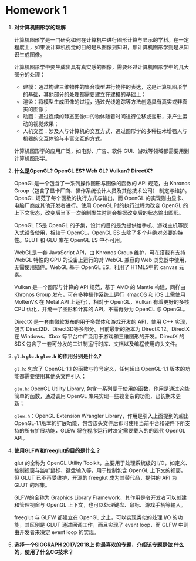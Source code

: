 # Homework 1

1. **对计算机图形学的理解**

   计算机图形学是一门研究如何在计算机中进行图形计算与显示的学科。在一定程度上，如果说计算机视觉的目的是从图像到知识，那计算机图形学则是从知识生成图像。

   计算机图形学中要生成出具有真实感的图像，需要经过计算机图形学中的几大部分的处理：

   - 建模：通过构建三维物件的集合模型进行物件的表达，这是计算机图形学的基础，其他部分的处理都需要建立在建模的基础上；
   - 渲染：将模型生成图像的过程，通过光线追踪等方法创造具有真实或非真实的图像；
   - 动画：通过连续的静态图像中的物体随着时间进行位移或变形，来产生运动的视觉效果；
   - 人机交互：涉及人与计算机的交互方式，通过图形学的多种技术增强人与机器的交互体验与丰富交互的方式。

   计算机图形学的应用广泛，如电影、广告、软件 GUI、游戏等领域都需要用到计算机图形学。

2. **什么是OpenGL? OpenGL ES? Web GL? Vulkan? DirectX?**

   OpenGL是一个包含了一系列操作图形与图像的函数的 API 规范，由 Khronos Group（包含了显卡厂商、操作系统设计人员及其他技术公司） 制定与维护。OpenGL 规范了每个函数的执行方式与输出，而 OpenGL 的实现则由显卡、电脑厂商或其他开发者进行。使用 OpenGL 时的执行过程为改变 OpenGL 的上下文状态，改变后当下一次绘制发生时则会根据改变后的状态输出图形。

   OpenGL ES是 OpenGL 的子集，设计的目的是为提供给手机、游戏主机等嵌入式设备使用，相较于 OpenGL，OpenGL ES 去除了多个非绝对必要的特性。GLUT 和 GLU 库在 OpenGL ES 中不可用。

   WebGL是一套 JavaScript API，由 Khronos Group 维护，可在搭载有支持 WebGL 特性的 GPU 的设备上运行的对 WebGL 兼容的 Web 浏览器中使用，无需使用插件。WebGL 基于 OpenGL ES，利用了 HTML5中的 canvas 元素。

   Vulkan 是一个图形与计算的 API 规范，基于 AMD 的 Mantle 构建，同样由 Khronos Group 发布，可在多种操作系统上运行（macOS 和 iOS 上需使用 MoltenVK 在 Metal API 上运行），相对于 OpenGL，Vulkan 有着更好的多核 CPU 优化，并统一了图形和计算的 API，不需再分为 OpenCL 与 OpenGL。

   DirectX 是一套由微软发布的用于多媒体和游戏开发的 API，使用 C++ 实现，包含 Direct2D、Direct3D等多部分。目前最新的版本为 DirectX 12。DirectX 在 Windows、Xbox 等平台中广泛用于游戏和三维图形的开发。DirectX 的 SDK 包含了一套可分发的二进制运行时库、文档以及编程使用的头文件。

3. **`gl.h` `glu.h` `glew.h` 的作用分别是什么?**

   `gl.h`: 包含了 OpenGL-1.1 的函数与符号定义，任何超出 OpenGL-1.1 版本的功能都需要使用其他头文件引入；

   `glu.h`: OpenGL Utility Library, 包含一系列便于使用的函数，作用是通过这些简单的函数，通过调用 OpenGL 库来实现一些较复杂的功能，已长期未更新；

   `glew.h`：OpenGL Extension Wrangler Library，作用是引入上面提到的超出 OpenGL-1.1版本的扩展功能，包含该头文件后即可使用当前平台和硬件下所支持的所有扩展功能，GLEW 将在程序运行时决定需要载入的的现代 OpenGL API。

4. **使用GLFW和freeglut的目的是什么？**

   glut 的全称为 OpenGL Utility Toolkit，主要用于处理系统级的 I/O，如定义、控制视窗与监听鼠标、键盘输入等，用于控制包含 OpenGL 上下文的视窗。但 GLUT 已不再受维护，开源的 freeglut 成为其替代品，提供的 API 为 GLUT 的超集。

   GLFW的全称为 Graphics Library Framework，其作用是令开发者可以创建和管理视窗与 OpenGL 上下文，也可以处理键盘、鼠标、游戏手柄等输入。

   freeglut 与 GLFW 都建立在 OpenGL 之上，可以实现类似的处理 I/O 的功能，其区别是 GLUT 通过回调工作，而且实现了 event loop，而 GLFW 中则由开发者来决定 event loop 的实现。

5. **选择一个SIGGRAPH 2017/2018上 你最喜欢的专题，介绍该专题是做 什么的，使用了什么CG技术？**

   